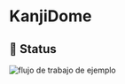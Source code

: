 # KanjiDome

## :triangular_flag_on_post: Status

![flujo de trabajo de ejemplo](https://github.com/OriolOr/KanjiDome/actions/workflows/dotnet.yml/badge.svg)
